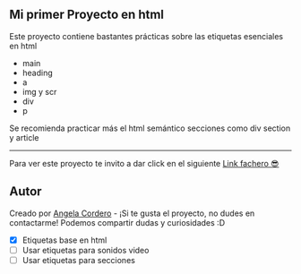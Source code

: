 ## Mi primer Proyecto en html

Este proyecto contiene bastantes prácticas sobre las etiquetas esenciales en html
- main
- heading
- a
- img y scr
- div
- p

Se recomienda practicar más el html semántico secciones como div section y article

---
Para ver este proyecto te invito a dar click en el siguiente [Link fachero 😎](https://angelamccord.github.io/G43_Repo_Angela/)

## Autor

Creado por [Angela Cordero](https://github.com/AngelaMcCord) - ¡Si te gusta el proyecto, no dudes en contactarme! Podemos compartir dudas y curiosidades :D

- [x] Etiquetas base en html
- [ ] Usar etiquetas para sonidos video
- [ ] Usar etiquetas para secciones